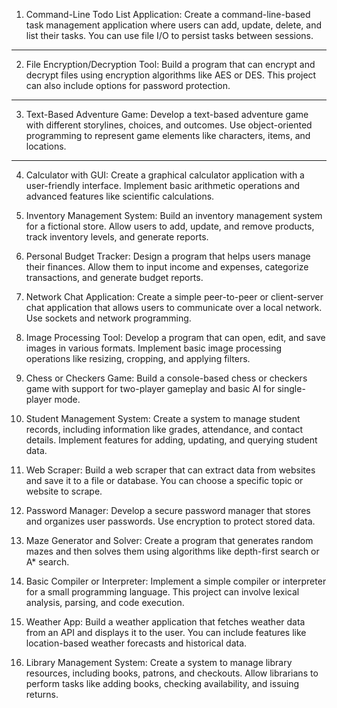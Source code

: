 1. Command-Line Todo List Application:
Create a command-line-based task management application where users can add, update, delete, and list their tasks. You can use file I/O to persist tasks between sessions.

<hr>

2. File Encryption/Decryption Tool:
Build a program that can encrypt and decrypt files using encryption algorithms like AES or DES. This project can also include options for password protection.

<hr>

3. Text-Based Adventure Game:
Develop a text-based adventure game with different storylines, choices, and outcomes. Use object-oriented programming to represent game elements like characters, items, and locations.

<hr>

4. Calculator with GUI:
Create a graphical calculator application with a user-friendly interface. Implement basic arithmetic operations and advanced features like scientific calculations.

5. Inventory Management System:
Build an inventory management system for a fictional store. Allow users to add, update, and remove products, track inventory levels, and generate reports.

6. Personal Budget Tracker:
Design a program that helps users manage their finances. Allow them to input income and expenses, categorize transactions, and generate budget reports.

6. Network Chat Application:
Create a simple peer-to-peer or client-server chat application that allows users to communicate over a local network. Use sockets and network programming.

7. Image Processing Tool:
Develop a program that can open, edit, and save images in various formats. Implement basic image processing operations like resizing, cropping, and applying filters.

8. Chess or Checkers Game:
Build a console-based chess or checkers game with support for two-player gameplay and basic AI for single-player mode.

9. Student Management System:
Create a system to manage student records, including information like grades, attendance, and contact details. Implement features for adding, updating, and querying student data.

10. Web Scraper:
Build a web scraper that can extract data from websites and save it to a file or database. You can choose a specific topic or website to scrape.

11. Password Manager:
Develop a secure password manager that stores and organizes user passwords. Use encryption to protect stored data.

12. Maze Generator and Solver:
Create a program that generates random mazes and then solves them using algorithms like depth-first search or A* search.

13. Basic Compiler or Interpreter:
Implement a simple compiler or interpreter for a small programming language. This project can involve lexical analysis, parsing, and code execution.

14. Weather App:
Build a weather application that fetches weather data from an API and displays it to the user. You can include features like location-based weather forecasts and historical data.

15. Library Management System:
Create a system to manage library resources, including books, patrons, and checkouts. Allow librarians to perform tasks like adding books, checking availability, and issuing returns.